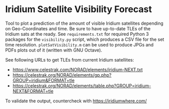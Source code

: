 # Iridium Satellite Visibility Forecast

Tool to plot a prediction of the amount of visible Iridium satellites depending on Geo-Coordinates and time. Be sure to have up-to-date TLEs of the Iridium sats at the ready. See `requirements.txt` for required Python 3 packages for the `visibility.py` script, which produces a CSV file for the set time resolution. `plotSatVisibility.m` can be used to produce JPGs and PDFs plots out of it (written with GNU Octave).

See following URLs to get TLEs from current Iridium satellites:
- https://www.celestrak.com/NORAD/elements/iridium-NEXT.txt
- https://celestrak.org/NORAD/elements/gp.php?GROUP=iridium&FORMAT=tle
- https://celestrak.org/NORAD/elements/table.php?GROUP=iridium-NEXT&FORMAT=tle

To validate the output, countercheck with https://iridiumwhere.com/